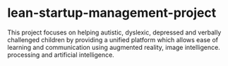 # lean-startup-management-project
This project focuses on helping autistic, dyslexic, depressed and verbally challenged children by providing a unified platform which allows ease of learning and communication using augmented reality, image intelligence. processing and artificial intelligence.
